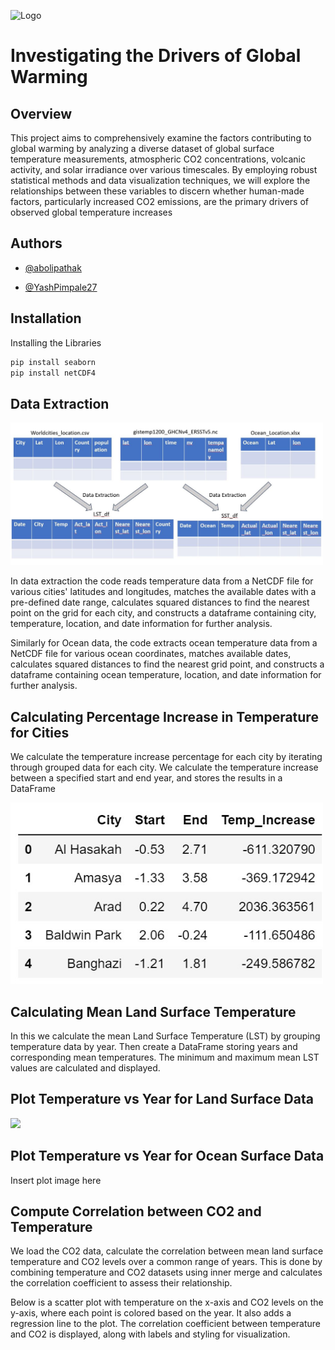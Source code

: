 
![Logo](https://earthobservatory.nasa.gov/ContentWOC/images/globaltemp/global_gis_1880-1884.png)


# Investigating the Drivers of Global Warming




## Overview

This project aims to comprehensively examine the factors contributing to global warming by analyzing a diverse dataset of global surface temperature measurements, atmospheric CO2 concentrations, volcanic activity, and solar irradiance over various timescales. By employing robust statistical methods and data visualization techniques, we will explore the relationships between these variables to discern whether human-made factors, particularly increased CO2 emissions, are the primary drivers of observed global temperature increases
## Authors

- [@abolipathak](https://github.com/abolipathak)

- [@YashPimpale27](https://github.com/YashPimpale27)
## Installation

Installing the Libraries

```bash
pip install seaborn
pip install netCDF4
```
    
## Data Extraction 

<img src="https://github.com/ACM40960/project-abolipathak/blob/main/data_extraction.jpg" width="500">

In data extraction the code reads temperature data from a NetCDF file for various cities' latitudes and longitudes, matches the available dates with a pre-defined date range, calculates squared distances to find the nearest point on the grid for each city, and constructs a dataframe containing city, temperature, location, and date information for further analysis.

Similarly for Ocean data, the code extracts ocean temperature data from a NetCDF file for various ocean coordinates, matches available dates, calculates squared distances to find the nearest grid point, and constructs a dataframe containing ocean temperature, location, and date information for further analysis.





## Calculating Percentage Increase in Temperature for Cities

We calculate the temperature increase percentage for each city by iterating through grouped data for each city. We calculate the temperature increase between a specified start and end year, and stores the results in a DataFrame 

<img src="https://github.com/ACM40960/project-abolipathak/blob/main/temperature_increase_data_citywise.jpg" width="500">

## Calculating Mean Land Surface Temperature

In this we calculate the mean Land Surface Temperature (LST) by grouping temperature data by year. Then create a DataFrame storing years and corresponding mean temperatures. The minimum and maximum mean LST values are calculated and displayed.
## Plot Temperature vs Year for Land Surface Data


![](https://github.com/ACM40960/project-abolipathak/blob/main/Global_Mean_Temperature_Change.gif)

## Plot Temperature vs Year for Ocean Surface Data

Insert plot image here
## Compute Correlation between CO2 and Temperature

We load the CO2 data, calculate the correlation between mean land surface temperature and CO2 levels over a common range of years. This is done by combining temperature and CO2 datasets using inner merge and calculates the correlation coefficient to assess their relationship.

Below is a scatter plot with temperature on the x-axis and CO2 levels on the y-axis, where each point is colored based on the year. It also adds a regression line to the plot. The correlation coefficient between temperature and CO2 is displayed, along with labels and styling for visualization.
